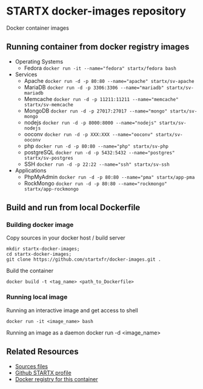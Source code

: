 # STARTX docker-images repository
Docker container images 

## Running container from docker registry images
* Operating Systems
  * Fedora ```docker run -it --name="fedora" startx/fedora bash```
* Services
  * Apache ```docker run -d -p 80:80 --name="apache" startx/sv-apache```
  * MariaDB ```docker run -d -p 3306:3306 --name="mariadb" startx/sv-mariadb```
  * Memcache ```docker run -d -p 11211:11211 --name="memcache" startx/sv-memcache```
  * MongoDB ```docker run -d -p 27017:27017 --name="mongo" startx/sv-mongo```
  * nodejs ```docker run -d -p 8000:8000 --name="nodejs" startx/sv-nodejs```
  * ooconv ```docker run -d -p XXX:XXX --name="ooconv" startx/sv-ooconv```
  * php ```docker run -d -p 80:80 --name="php" startx/sv-php```
  * postgreSQL ```docker run -d -p 5432:5432 --name="postgres" startx/sv-postgres```
  * SSH ```docker run -d -p 22:22 --name="ssh" startx/sv-ssh```
* Applications
  * PhpMyAdmin ```docker run -d -p 80:80 --name="pma" startx/app-pma```
  * RockMongo ```docker run -d -p 80:80 --name="rockmongo" startx/app-rockmongo```

## Build and run from local Dockerfile
### Building docker image
Copy sources in your docker host / build server

	mkdir startx-docker-images; 
	cd startx-docker-images;
	git clone https://github.com/startxfr/docker-images.git .

Build the container

	docker build -t <tag_name> <path_to_Dockerfile>

### Running local image
Running an interactive image and get access to shell

	docker run -it <image_name> bash

Running an image as a daemon
	docker run -d <image_name>

## Related Resources
* [Sources files](https://github.com/startxfr/docker-images/tree/master/)
* [Github STARTX profile](https://github.com/startxfr/docker-images)
* [Docker registry for this container](https://registry.hub.docker.com/u/startx/fedora/)